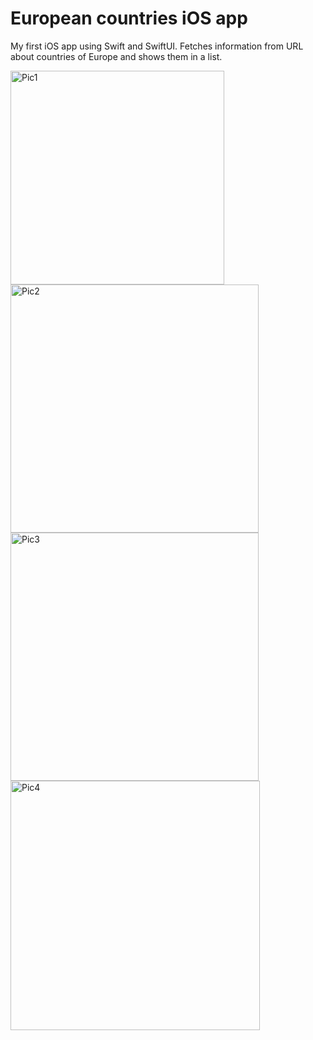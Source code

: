 # European countries iOS app

My first iOS app using Swift and SwiftUI. Fetches information from URL about countries of Europe and shows them in a list. 

<img width="342" alt="Pic1" src="https://github.com/antonlahtinen/europeanCountries/assets/115111370/87605251-7e6a-4aae-94ba-91c1d69d3a7b">

<img width="397" alt="Pic2" src="https://github.com/antonlahtinen/europeanCountries/assets/115111370/455c6a77-0aab-4b5c-9b73-f944f0b03af3">

<img width="397" alt="Pic3" src="https://github.com/antonlahtinen/europeanCountries/assets/115111370/9d8f9036-df10-4c74-8d5a-e2afd47ce932">

<img width="399" alt="Pic4" src="https://github.com/antonlahtinen/europeanCountries/assets/115111370/e80aee16-0911-4224-a167-7e11a5d3cac6">
